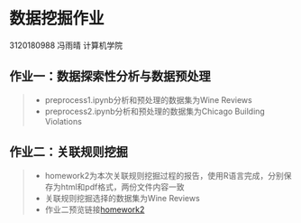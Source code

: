 # 数据挖掘作业

3120180988 冯雨晴 计算机学院
## 作业一：数据探索性分析与数据预处理

> * preprocess1.ipynb分析和预处理的数据集为Wine Reviews
> * preprocess2.ipynb分析和预处理的数据集为Chicago Building Violations

## 作业二：关联规则挖掘

> * homework2为本次关联规则挖掘过程的报告，使用R语言完成，分别保存为html和pdf格式，两份文件内容一致
> * 关联规则挖掘选择的数据集为Wine Reviews
> * 作业二预览链接[homework2](https://canlanqianyang.github.io/datamining/homework2.html "homework2")

